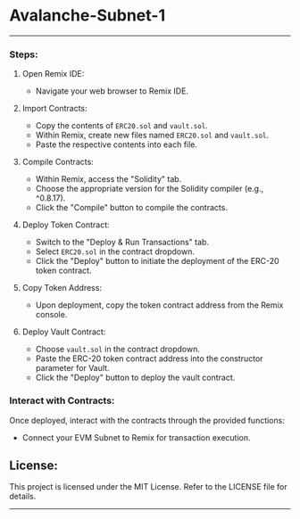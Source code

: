 # Avalanche-Subnet-1
- - -
### Steps:

1. Open Remix IDE:
   - Navigate your web browser to Remix IDE.

2. Import Contracts:
   - Copy the contents of `ERC20.sol` and `vault.sol`.
   - Within Remix, create new files named `ERC20.sol` and `vault.sol`.
   - Paste the respective contents into each file.

3. Compile Contracts:
   - Within Remix, access the "Solidity" tab.
   - Choose the appropriate version for the Solidity compiler (e.g., ^0.8.17).
   - Click the "Compile" button to compile the contracts.

4. Deploy Token Contract:
   - Switch to the "Deploy & Run Transactions" tab.
   - Select `ERC20.sol` in the contract dropdown.
   - Click the "Deploy" button to initiate the deployment of the ERC-20 token contract.

5. Copy Token Address:
   - Upon deployment, copy the token contract address from the Remix console.

6. Deploy Vault Contract:
   - Choose `vault.sol` in the contract dropdown.
   - Paste the ERC-20 token contract address into the constructor parameter for Vault.
   - Click the "Deploy" button to deploy the vault contract.

### Interact with Contracts:

Once deployed, interact with the contracts through the provided functions:
- Connect your EVM Subnet to Remix for transaction execution.

## License:

This project is licensed under the MIT License. Refer to the LICENSE file for details.
- - -
